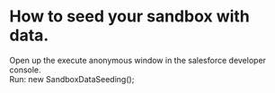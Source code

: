 # How to seed your sandbox with data.

Open up the execute anonymous window in the salesforce developer console.<br>
Run: new SandboxDataSeeding();
